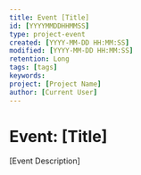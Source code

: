 ```yaml
---
title: Event [Title]
id: [YYYYMMDDHHMMSS] 
type: project-event
created: [YYYY-MM-DD HH:MM:SS] 
modified: [YYYY-MM-DD HH:MM:SS] 
retention: Long
tags: [tags]
keywords: 
project: [Project Name]
author: [Current User]
---
```


# Event: [Title]

[Event Description]
